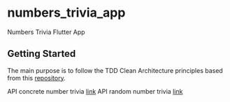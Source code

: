 # numbers_trivia_app

Numbers Trivia Flutter App

## Getting Started

The main purpose is to follow the TDD Clean Architecture principles based from this [repository](https://github.com/ResoCoder/flutter-tdd-clean-architecture-course).

API concrete number trivia [link](http://numbersapi.com/42?json)
API random number trivia [link](http://numbersapi.com/random/trivia?json)
